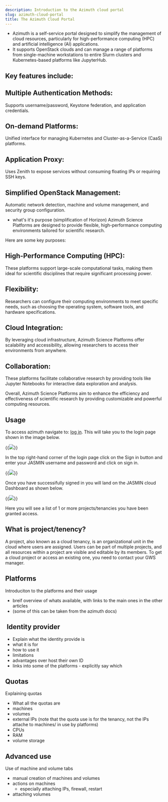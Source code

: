 ```yaml
---
description: Introduction to the Azimuth cloud portal
slug: azimuth-cloud-portal
title: The Azimuth Cloud Portal
---
```

- Azimuth is a self-service portal designed to simplify the management of cloud resources, particularly for high-performance computing (HPC) and artificial intelligence (AI) applications.
- It supports OpenStack clouds and can manage a range of platforms from single-machine workstations to entire Slurm clusters and Kubernetes-based platforms like JupyterHub.

## Key features include:

## Multiple Authentication Methods:

Supports username/password, Keystone federation, and application credentials.

## On-demand Platforms:

Unified interface for managing Kubernetes and Cluster-as-a-Service (CaaS) platforms.

## Application Proxy:

Uses Zenith to expose services without consuming floating IPs or requiring SSH keys.

## Simplified OpenStack Management:

Automatic network detection, machine and volume management, and security group configuration.

- what's it's purpose (simplification of Horizon)
Azimuth Science Platforms are designed to provide flexible, high-performance computing environments tailored for scientific research.

Here are some key purposes:

## High-Performance Computing (HPC):

These platforms support large-scale computational tasks, making them ideal for scientific disciplines that require significant processing power.

## Flexibility:

Researchers can configure their computing environments to meet specific needs, such as choosing the operating system, software tools, and hardware specifications.

## Cloud Integration:

By leveraging cloud infrastructure, Azimuth Science Platforms offer scalability and accessibility, allowing researchers to access their environments from anywhere.

## Collaboration:

These platforms facilitate collaborative research by providing tools like Jupyter Notebooks for interactive data exploration and analysis.

Overall, Azimuth Science Platforms aim to enhance the efficiency and effectiveness of scientific research by providing customizable and powerful computing resources.

## Usage

To access azimuth navigate to: [log in](https://cloud.jasmin.ac.uk/). This will take you to the login page shown in the image below.

{{<image src="img/docs/azimuth-images/Azimuth-Login-Page.jpg" caption="Log in">}}

In the top right-hand corner of the login page click on the Sign in button and enter your JASMIN username and password and click on sign in.

{{<image src="img/docs/azimuth-images/Azimuth-landing-Page.jpg" caption="Dashboard">}}

Once you have successifully signed in you will land on the JASMIN cloud Dashboard as shown below.

{{<image src="img/docs/azimuth-images/Azimuth-list-of-Tenants-Page.jpg" caption="List of Tenants">}}

Here you will see a list of 1 or more projects/tenancies you have been granted access.

## What is project/tenency?

A project, also known as a cloud tenancy, is an organizational unit in the cloud where users are assigned.
Users can be part of multiple projects, and all resources within a project are visible and editable by its members.
To get a cloud project or access an existing one, you need to contact your GWS manager.

## Platforms

Introduciton to the platforms and their usage

- breif overview of whats available, with links to the main ones in the other articles
- (some of this can be taken from the azimuth docs)

##  Identity provider

- Explain what the identity provide is
- what it is for
- how to use it
- limitations
- advantages over host their own ID
- links into some of the platforms - explicitly say which

## Quotas

Explaining quotas

- What all the quotas are
- machines
- volumes
- external IPs (note that the quota use is for the tenancy, not the IPs attache to machines/ in use by platforms)
- CPUs
- RAM
- volume storage

## Advanced use

Use of machine and volume tabs

- manual creation of machines and volumes
- actions on machines
  - especially attaching IPs, firewall, restart
- attaching volumes
